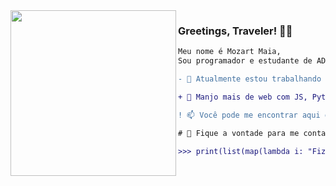 <img align="left" width="265" src="https://media2.giphy.com/media/FvW5MXXpOr6A4eYyUd/giphy.gif"/>


### Greetings, Traveler! 👋🧙

```diff
Meu nome é Mozart Maia,
Sou programador e estudante de ADS no IFRN.

- 🔭 Atualmente estou trabalhando na Unicat-SUS, desenvolvendo sistemas web em Django/React etc

+ 🌱 Manjo mais de web com JS, Python, um pouco de sistemas distribuídos e langs funcionais (λ)

! 📫 Você pode me encontrar aqui ou no meu email: mozartmaia89@gmail.com.

# 💬 Fique a vontade para me contatar com sugestões, dúvidas, etc

>>> print(list(map(lambda i: "Fizz"*(i%3==0)+"Buzz"*(i%5==0) or str(i), range(1,101))))
```
<!--
**Natal89/Natal89** is a ✨ _special_ ✨ repository because its `README.md` (this file) appears on your GitHub profile.

Here are some ideas to get you started:

- 🔭 I’m currently working on ...
- 🌱 I’m currently learning ...
- 👯 I’m looking to collaborate on ...
- 🤔 I’m looking for help with ...
- 💬 Ask me about ...
- 📫 How to reach me: ...
- 😄 Pronouns: ...
- ⚡ Fun fact: ...
-->
